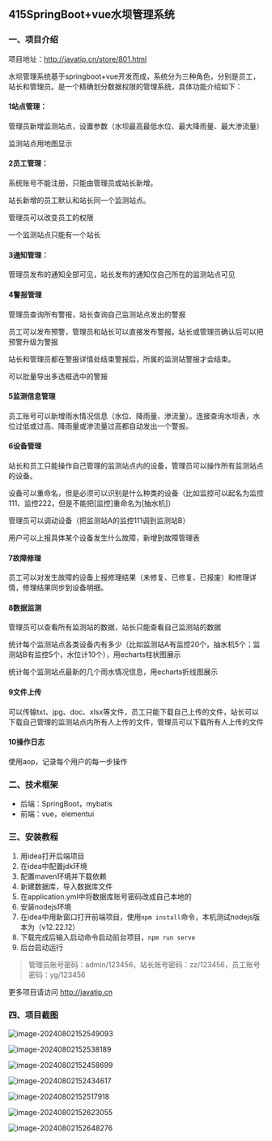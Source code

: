 ## 415SpringBoot+vue水坝管理系统

### 一、项目介绍

项目地址：http://javatip.cn/store/801.html

水坝管理系统基于springboot+vue开发而成，系统分为三种角色，分别是员工，站长和管理员。是一个精确划分数据权限的管理系统，具体功能介绍如下：

#### 1站点管理：

管理员新增监测站点，设置参数（水坝最高最低水位、最大降雨量、最大渗流量）

监测站点用地图显示

#### 2员工管理：

系统账号不能注册，只能由管理员或站长新增。

站长新增的员工默认和站长同一个监测站点。

管理员可以改变员工的权限

一个监测站点只能有一个站长

#### 3通知管理：

管理员发布的通知全部可见，站长发布的通知仅自己所在的监测站点可见

#### 4警报管理

管理员查询所有警报，站长查询自己监测站点发出的警报

员工可以发布预警，管理员和站长可以直接发布警报。站长或管理员确认后可以把预警升级为警报

站长和管理员都在警报详情处结束警报后，所属的监测站警报才会结束。

可以批量导出多选框选中的警报

#### 5监测信息管理

员工账号可以新增雨水情况信息（水位、降雨量、渗流量）。连接查询水坝表，水位过低或过高、降雨量或渗流量过高都自动发出一个警报。

#### 6设备管理

站长和员工只能操作自己管理的监测站点内的设备，管理员可以操作所有监测站点的设备。

设备可以重命名，但是必须可以识别是什么种类的设备（比如监控可以起名为监控111、监控222，但是不能把[监控]重命名为[抽水机]）

管理员可以调动设备（把监测站A的监控111调到监测站B）

用户可以上报具体某个设备发生什么故障，新增到故障管理表

#### 7故障修理

员工可以对发生故障的设备上报修理结果（未修复、已修复、已报废）和修理详情，修理结果同步到设备明细。

 #### 8数据监测

管理员可以查看所有监测站的数据，站长只能查看自己监测站的数据

统计每个监测站点各类设备内有多少（比如监测站A有监控20个，抽水机5个；监测站B有监控5个，水位计10个），用echarts柱状图展示

统计每个监测站点最新的几个雨水情况信息，用echarts折线图展示

#### 9文件上传

可以传输txt、jpg、doc、xlsx等文件，员工只能下载自己上传的文件，站长可以下载自己管理的监测站点内所有人上传的文件，管理员可以下载所有人上传的文件

#### 10操作日志

使用aop，记录每个用户的每一步操作

### 二、技术框架

- 后端：SpringBoot，mybatis
- 前端：vue，elementui

### 三、安装教程

1. 用idea打开后端项目
2. 在idea中配置jdk环境
3. 配置maven环境并下载依赖
4. 新建数据库，导入数据库文件
5. 在application.yml中将数据库账号密码改成自己本地的
6. 安装nodejs环境
7. 在idea中用新窗口打开前端项目，使用`npm install`命令，本机测试nodejs版本为（v12.22.12）
8. 下载完成后输入启动命令启动前台项目，`npm run serve`
9. 后台启动运行

>管理员账号密码：admin/123456，站长账号密码：zz/123456，员工账号密码：yg/123456


更多项目请访问 http://javatip.cn

### 四、项目截图

![image-20240802152549093](http://image.javatip.cn/bysj/20240802152549.png)

![image-20240802152538189](http://image.javatip.cn/bysj/20240802152538.png)

![image-20240802152458699](http://image.javatip.cn/bysj/20240802152458.png)

![image-20240802152434617](http://image.javatip.cn/bysj/20240802152434.png)

![image-20240802152517918](http://image.javatip.cn/bysj/20240802152518.png)

![image-20240802152623055](http://image.javatip.cn/bysj/20240802152623.png)

![image-20240802152648276](http://image.javatip.cn/bysj/20240802152648.png)
